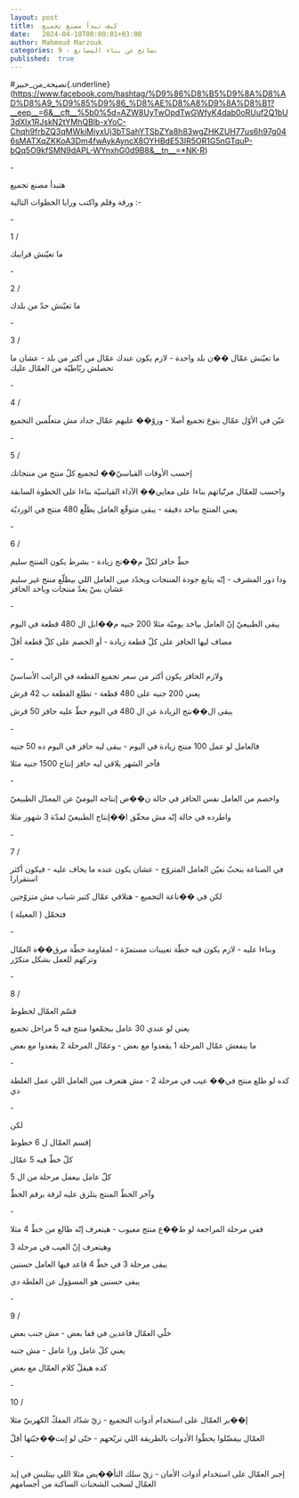 ```yaml
---
layout: post
title:  كيف تبدأ مصنع تجميع
date:   2024-04-10T00:00:01+03:00
author: Mahmoud Marzouk
categories: 9 - نصائح عن بناء المصانع
published:  true
---
```

\#نصيحة_من_خبير{.underline}(https://www.facebook.com/hashtag/%D9%86%D8%B5%D9%8A%D8%AD%D8%A9_%D9%85%D9%86_%D8%AE%D8%A8%D9%8A%D8%B1?__eep__=6&__cft__%5b0%5d=AZW8UyTwOpdTwGWfyK4dab0oRUuf2Q1bU3dXlx1RJskN2tYMhQBlb-xYoC-Chqh9frbZQ3qMWkiMiyxUj3bTSahYTSbZYa8h83wgZHKZUH77us6h97g046sMATXqZKKoA3Dm4fwAykAyncX8OYHBdE53IR5OR1G5nGTquP-bQq5O9kfSMN9dAPL-WYnxhG0d9B8&__tn__=*NK-R)

\-

هتبدأ مصنع تجميع

ورقة وقلم واكتب ورايا الخطوات التالية :-

\-

1 /

ما تعيّنش قرايبك

\-

2 /

ما تعيّنش حدّ من بلدك

\-

3 /

ما تعيّنش عمّال ��ن بلد واحدة - لازم يكون عندك عمّال من أكتر من بلد - عشان
ما تحصلش ربّاطيّة من العمّال عليك

\-

4 /

عيّن في الأوّل عمّال بتوع تجميع أصلا - وزوّ�� عليهم عمّال جداد مش متعلّمين
التجميع

\-

5 /

إحسب الأوقات القياسيّ�� لتجميع كلّ منتج من منتجاتك

واحسب للعمّال مرتّباتهم بناءا على معايي�� الآداء القياسيّة بناءا على الخطوة
السابقة

يعني المنتج بياخد دقيقة - يبقى متوقّع العامل يطلّع 480 منتج في
الورديّة

\-

6 /

حطّ حافز لكلّ م��تج زيادة - بشرط يكون المنتج سليم

ودا دور المشرف - إنّه يتابع جودة المنتجات ويحدّد مين العامل اللي بيطلّع
منتج غير سليم عشان بسّ يعدّ منتجات وياخد الحافز

\-

يبقى الطبيعيّ إنّ العامل بياخد يوميّة مثلا 200 جنيه م��ابل ال 480 قطعة في
اليوم

مضاف ليها الحافز على كلّ قطعة زيادة - أو الخصم على كلّ قطعة
أقلّ

\-

ولازم الحافز يكون أكتر من سعر تجميع القطعة في الراتب
الأساسيّ

يعني 200 جنيه على 480 قطعة - تطلع القطعة ب 42 قرش

يبقى ال��نتج الزيادة عن ال 480 في اليوم حطّ عليه حافز 50 قرش

\-

فالعامل لو عمل 100 منتج زيادة في اليوم - يبقى ليه حافز في اليوم ده 50
جنيه

فآخر الشهر يلاقي ليه حافز إنتاج 1500 جنيه مثلا

\-

واخصم من العامل نفس الحافز في حالة ن��ص إنتاجه اليوميّ عن المعدّل
الطبيعيّ

واطرده في حالة إنّه مش محقّق ا��إنتاج الطبيعيّ لمدّة 3 شهور مثلا

\-

7 /

في الصناعة بنحبّ نعيّن العامل المتزوّج - عشان يكون عنده ما يخاف عليه -
فيكون أكثر استقرارا

لكن في ��ناعة التجميع - هتلاقي عمّال كتير شباب مش متزوّجين

فتحمّل ( المعيلة )

\-

وبناءا عليه - لازم يكون فيه خطّة تعيينات مستمرّة - لمقاومة خطّة مرق��ة
العمّال وتركهم للعمل بشكل متكرّر

\-

8 /

قسّم العمّال لخطوط

يعني لو عندي 30 عامل بيجمّعوا منتج فيه 5 مراحل تجميع

ما ينفعش عمّال المرحلة 1 يقعدوا مع بعض - وعمّال المرحلة 2 يقعدوا مع
بعض

\-

كده لو طلع منتج في�� عيب في مرحلة 2 - مش هتعرف مين العامل اللي عمل
الغلطة دي

\-

لكن

إقسم العمّال ل 6 خطوط

كلّ خطّ فيه 5 عمّال

كلّ عامل بيعمل مرحلة من ال 5

وآخر الخطّ المنتج يتلزق عليه لزقة برقم الخطّ

\-

ففي مرحلة المراجعة لو ط��ع منتج معيوب - هيتعرف إنّه طالع من خطّ 4
مثلا

وهيتعرف إنّ العيب في مرحلة 3

يبقى مرحلة 3 في خطّ 4 قاعد فيها العامل حسنين

يبقى حسنين هو المسؤول عن الغلطة دي

\-

9 /

خلّي العمّال قاعدين في قفا بعض - مش جنب بعض

يعني كلّ عامل ورا عامل - مش جنبه

كده هيقلّ كلام العمّال مع بعض

\-

10 /

إ��بر العمّال على استخدام أدوات التجميع - زيّ شدّاد المفكّ الكهربيّ
مثلا

العمّال بيفضّلوا يحطّوا الأدوات بالطريقة اللي تريّحهم - حتّى لو إنت��جيّتها
أقلّ

\-

إجبر العمّال على استخدام أدوات الأمان - زيّ سلك التأ��يض مثلا اللي بيتلبس
في إيد العمّال لسحب الشحنات الساكنة من أجسامهم
